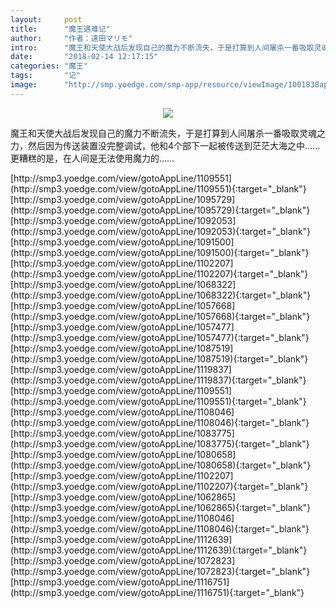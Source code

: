 ```yaml
---
layout:     post
title:      "魔王遇难记"
author:     "作者：遠田マリモ"
intro:      "魔王和天使大战后发现自己的魔力不断流失，于是打算到人间屠杀一番吸取灵魂之力，然后因为传送装置没完整调试，他和4个部下一起被传送到茫茫大海之中……更糟糕的是，在人间是无法使用魔力的……"
date:       "2018-02-14 12:17:15"
categories: "魔王"
tags:       "记"
image:      "http://smp.yoedge.com/smp-app/resource/viewImage/1001838appline.png"
---
```

<div style="text-align: center">
<p><img src="http://smp.yoedge.com/smp-app/resource/viewImage/1001838appline.png"/></p>
</div>
<p class="post-meta">
<span>魔王和天使大战后发现自己的魔力不断流失，于是打算到人间屠杀一番吸取灵魂之力，然后因为传送装置没完整调试，他和4个部下一起被传送到茫茫大海之中……更糟糕的是，在人间是无法使用魔力的……</span>
</p>
[http://smp3.yoedge.com/view/gotoAppLine/1109551](http://smp3.yoedge.com/view/gotoAppLine/1109551){:target="_blank"}
[http://smp3.yoedge.com/view/gotoAppLine/1095729](http://smp3.yoedge.com/view/gotoAppLine/1095729){:target="_blank"}
[http://smp3.yoedge.com/view/gotoAppLine/1092053](http://smp3.yoedge.com/view/gotoAppLine/1092053){:target="_blank"}
[http://smp3.yoedge.com/view/gotoAppLine/1091500](http://smp3.yoedge.com/view/gotoAppLine/1091500){:target="_blank"}
[http://smp3.yoedge.com/view/gotoAppLine/1102207](http://smp3.yoedge.com/view/gotoAppLine/1102207){:target="_blank"}
[http://smp3.yoedge.com/view/gotoAppLine/1068322](http://smp3.yoedge.com/view/gotoAppLine/1068322){:target="_blank"}
[http://smp3.yoedge.com/view/gotoAppLine/1057668](http://smp3.yoedge.com/view/gotoAppLine/1057668){:target="_blank"}
[http://smp3.yoedge.com/view/gotoAppLine/1057477](http://smp3.yoedge.com/view/gotoAppLine/1057477){:target="_blank"}
[http://smp3.yoedge.com/view/gotoAppLine/1087519](http://smp3.yoedge.com/view/gotoAppLine/1087519){:target="_blank"}
[http://smp3.yoedge.com/view/gotoAppLine/1119837](http://smp3.yoedge.com/view/gotoAppLine/1119837){:target="_blank"}
[http://smp3.yoedge.com/view/gotoAppLine/1109551](http://smp3.yoedge.com/view/gotoAppLine/1109551){:target="_blank"}
[http://smp3.yoedge.com/view/gotoAppLine/1108046](http://smp3.yoedge.com/view/gotoAppLine/1108046){:target="_blank"}
[http://smp3.yoedge.com/view/gotoAppLine/1083775](http://smp3.yoedge.com/view/gotoAppLine/1083775){:target="_blank"}
[http://smp3.yoedge.com/view/gotoAppLine/1080658](http://smp3.yoedge.com/view/gotoAppLine/1080658){:target="_blank"}
[http://smp3.yoedge.com/view/gotoAppLine/1102207](http://smp3.yoedge.com/view/gotoAppLine/1102207){:target="_blank"}
[http://smp3.yoedge.com/view/gotoAppLine/1062865](http://smp3.yoedge.com/view/gotoAppLine/1062865){:target="_blank"}
[http://smp3.yoedge.com/view/gotoAppLine/1108046](http://smp3.yoedge.com/view/gotoAppLine/1108046){:target="_blank"}
[http://smp3.yoedge.com/view/gotoAppLine/1112639](http://smp3.yoedge.com/view/gotoAppLine/1112639){:target="_blank"}
[http://smp3.yoedge.com/view/gotoAppLine/1072823](http://smp3.yoedge.com/view/gotoAppLine/1072823){:target="_blank"}
[http://smp3.yoedge.com/view/gotoAppLine/1116751](http://smp3.yoedge.com/view/gotoAppLine/1116751){:target="_blank"}


